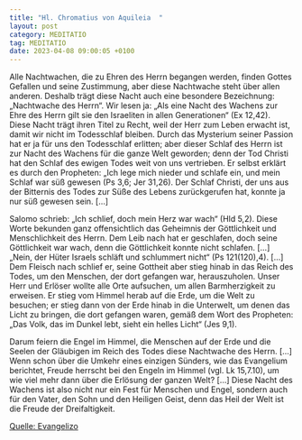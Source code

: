 ```yaml
---
title: "Hl. Chromatius von Aquileia  "
layout: post
category: MEDITATIO
tag: MEDITATIO
date: 2023-04-08 09:00:05 +0100
---
```

Alle Nachtwachen, die zu Ehren des Herrn begangen werden, finden Gottes Gefallen und seine Zustimmung, aber diese Nachtwache steht über allen anderen. Deshalb trägt diese Nacht auch eine besondere Bezeichnung: „Nachtwache des Herrn“. Wir lesen ja: „Als eine Nacht des Wachens zur Ehre des Herrn gilt sie den Israeliten in allen Generationen“ (Ex 12,42).<!--more--> Diese Nacht trägt ihren Titel zu Recht, weil der Herr zum Leben erwacht ist, damit wir nicht im Todesschlaf bleiben. Durch das Mysterium seiner Passion hat er ja für uns den Todesschlaf erlitten; aber dieser Schlaf des Herrn ist zur Nacht des Wachens für die ganze Welt geworden; denn der Tod Christi hat den Schlaf des ewigen Todes weit von uns vertrieben. Er selbst erklärt es durch den Propheten: „Ich lege mich nieder und schlafe ein, und mein Schlaf war süß gewesen (Ps 3,6; Jer 31,26). Der Schlaf Christi, der uns aus der Bitternis des Todes zur Süße des Lebens zurückgerufen hat, konnte ja nur süß gewesen sein. […]

Salomo schrieb: „Ich schlief, doch mein Herz war wach“ (Hld 5,2). Diese Worte bekunden ganz offensichtlich das Geheimnis der Göttlichkeit und Menschlichkeit des Herrn. Dem Leib nach hat er geschlafen, doch seine Göttlichkeit war wach, denn die Göttlichkeit konnte nicht schlafen. […] „Nein, der Hüter Israels schläft und schlummert nicht“ (Ps 121(120),4). […] Dem Fleisch nach schlief er, seine Gottheit aber stieg hinab in das Reich des Todes, um den Menschen, der dort gefangen war, herauszuholen. Unser Herr und Erlöser wollte alle Orte aufsuchen, um allen Barmherzigkeit zu erweisen. Er stieg vom Himmel herab auf die Erde, um die Welt zu besuchen; er stieg dann von der Erde hinab in die Unterwelt, um denen das Licht zu bringen, die dort gefangen waren, gemäß dem Wort des Propheten: „Das Volk, das im Dunkel lebt, sieht ein helles Licht“ (Jes 9,1).

Darum feiern die Engel im Himmel, die Menschen auf der Erde und die Seelen der Gläubigen im Reich des Todes diese Nachtwache des Herrn. […] Wenn schon über die Umkehr eines einzigen Sünders, wie das Evangelium berichtet, Freude herrscht bei den Engeln im Himmel (vgl. Lk 15,7.10), um wie viel mehr dann über die Erlösung der ganzen Welt? […] Diese Nacht des Wachens ist also nicht nur ein Fest für Menschen und Engel, sondern auch für den Vater, den Sohn und den Heiligen Geist, denn das Heil der Welt ist die Freude der Dreifaltigkeit.



[Quelle: Evangelizo](https://evangeliumtagfuertag.org/DE/gospel)